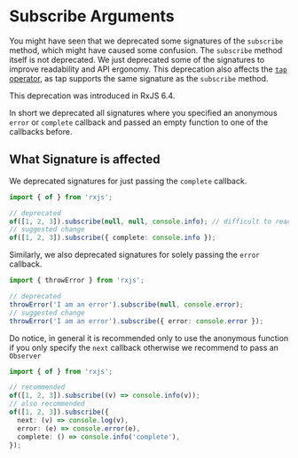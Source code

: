 # Subscribe Arguments

You might have seen that we deprecated some signatures of the `subscribe` method, which might have caused some confusion.
The `subscribe` method itself is not deprecated. We just deprecated some of the signatures to improve readability and
API ergonomy. This deprecation also affects the [`tap` operator](../../api/operators/tap), as tap supports the same signature as the `subscribe` method.

<div class="alert is-important">
    <span>
        This deprecation was introduced in RxJS 6.4.
    </span>
</div>

In short we deprecated all signatures where you specified an anonymous `error` or `complete` callback and passed an empty function to one of the callbacks before.

## What Signature is affected

We deprecated signatures for just passing the `complete` callback.

```ts
import { of } from 'rxjs';

// deprecated
of([1, 2, 3]).subscribe(null, null, console.info); // difficult to read
// suggested change
of([1, 2, 3]).subscribe({ complete: console.info });
```

Similarly, we also deprecated signatures for solely passing the `error` callback.

```ts
import { throwError } from 'rxjs';

// deprecated
throwError('I am an error').subscribe(null, console.error);
// suggested change
throwError('I am an error').subscribe({ error: console.error });
```

Do notice, in general it is recommended only to use the anonymous function if you only specify the `next` callback otherwise
we recommend to pass an `Observer`

```ts
import { of } from 'rxjs';

// recommended
of([1, 2, 3]).subscribe((v) => console.info(v));
// also recommended
of([1, 2, 3]).subscribe({
  next: (v) => console.log(v),
  error: (e) => console.error(e),
  complete: () => console.info('complete'),
});
```
